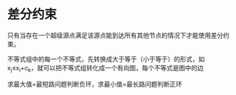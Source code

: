 # 差分约束

只有当存在一个超级源点满足该源点能到达所有其他节点的情况下才能使用差分约束。

不等式组中的每一个不等式，先转换成大于等于（小于等于）的形式，如x<sub>j</sub>≤x<sub>i</sub>+c<sub>k</sub>，就可以把不等式组转化成一个有向图，每个不等式是图中的边

求最大值=最短路问题判断负环，求最小值=最长路问题判断正环